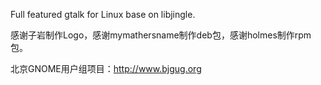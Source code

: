 Full featured gtalk for Linux base on libjingle.

感谢子岩制作Logo，感谢mymathersname制作deb包，感谢holmes制作rpm包。

北京GNOME用户组项目：http://www.bjgug.org
